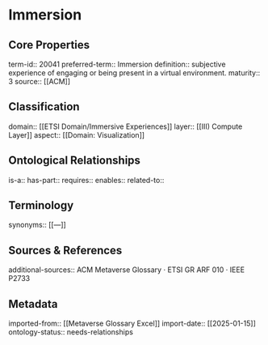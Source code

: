 # Immersion

## Core Properties
term-id:: 20041
preferred-term:: Immersion
definition:: subjective experience of engaging or being present in a virtual environment.
maturity:: 3
source:: [[ACM]]

## Classification
domain:: [[ETSI Domain/Immersive Experiences]]
layer:: [[III) Compute Layer]]
aspect:: [[Domain: Visualization]]

## Ontological Relationships
is-a:: 
has-part:: 
requires:: 
enables:: 
related-to:: 

## Terminology
synonyms:: [[—]]

## Sources & References
additional-sources:: ACM Metaverse Glossary · ETSI GR ARF 010 · IEEE P2733

## Metadata
imported-from:: [[Metaverse Glossary Excel]]
import-date:: [[2025-01-15]]
ontology-status:: needs-relationships